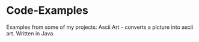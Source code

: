 # Code-Examples

Examples from some of my projects: 
Ascii Art - converts a picture into ascii art. Written in Java.

